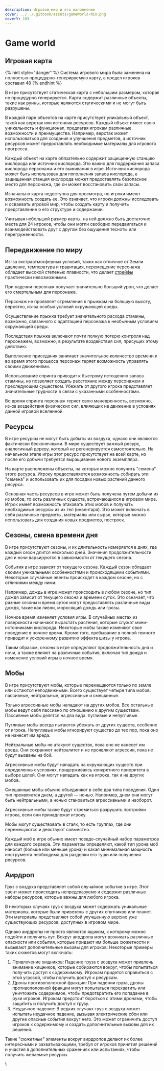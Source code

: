 ```yaml
---
description: Игровой мир и его наполнение
cover: ../../.gitbook/assets/gameWorld-min.png
coverY: 103
---
```


# Game world

## Игровая карта

{% hint style="danger" %}
Система игрового мира была заменена на полностью процедурно-генерируемую карту, а предел игроков составил 48
{% endhint %}

В игре присутствует статическая карта с небольшим размером, которая не процедурно генерируется. Карта содержит различные объекты, такие как руины, которые являются статическими и не могут быть разрушены.

В каждой паре объектов на карте присутствует уникальный объект, такой как верстак или источник ресурсов. Каждый объект имеет свою уникальность и функционал, предлагая игрокам различные возможности и преимущества. Например, верстак может использоваться для создания и улучшения предметов, а источник ресурсов может предоставлять необходимые материалы для игрового прогресса.

Каждый объект на карте обязательно содержит защищенную станцию кислорода или источник кислорода. Это важно для поддержания запаса кислорода персонажа и его выживания в игре. Источник кислорода может быть использован для пополнения запаса кислорода, а защищенная станция кислорода может предоставлять безопасное место для персонажа, где он может восстановить свои запасы.

Изначально карта недоступна для просмотра, но игроки имеют возможность создать ее. Это означает, что игроки должны исследовать и осваивать игровой мир, чтобы создать карту и получить представление о его структуре и содержании.

Учитывая небольшой размер карты, на ней должно быть достаточно места для 24 игроков, чтобы они могли свободно передвигаться и взаимодействовать друг с другом без ощущения тесноты или перегруженности.

## Передвижение по миру

Из-за экстраатмосферных условий, таких как отличное от Земли давление, температура и гравитация, перемещение персонажа обладает высокой степенью плавности, что делает [стрейфы](https://en.wikipedia.org/wiki/Strafing\_\(video\_games\)) практически невозможными.

При падении персонаж получает значительно больший урон, что делает его смертельным для персонажа.

Персонаж не проявляет стремления к прыжкам на большую высоту, вероятно, из-за особых условий окружающей среды.

Осуществление прыжка требует значительного расхода стамины, возможно, связанного с адаптацией персонажа к необычным условиям окружающей среды.

Последствия прыжка включают почти полную потерю контроля над персонажем, возможно, в результате воздействия сил, присущих этому действию.

Выполнение приседания занимает значительное количество времени и во время этого процесса персонаж теряет возможность управлять своими движениями.

Использование спринта приводит к быстрому истощению запаса стамины, но позволяет создать расстояние между персонажем и преследующим существом. Убежать от другого игрока представляет значительные трудности в связи с указанными особенностями.

Во время спринта персонаж теряет свою маневренность, возможно, из-за воздействия физических сил, влияющих на движение в условиях данной игровой вселенной.

## Ресурсы

В игре ресурсы не могут быть добыты из воздуха, однако они являются фактически бесконечными. В мире существует важный ресурс, аналогичный дереву, который не регенерируется самостоятельно. На начальном этапе игры этот ресурс присутствует на всей карте, но после его добычи требуется выращивание нового экземпляра.

На карте расположены объекты, на которых можно получить "семена" этого ресурса. Игроку предоставляется возможность собирать эти "семена" и использовать их для посадки новых растений данного ресурса.

Основная часть ресурсов в игре может быть получена путем добычи их из мобов, то есть различных существ, встречающихся в игровом мире. Игрок имеет возможность атаковать этих мобов и получать необходимые ресурсы из их тел (инвентаря). Это может включать в себя различные предметы, материалы или сырье, которые можно использовать для создания новых предметов, построек.

## Сезоны, смена времени дня

В игре присутствуют сезоны, и их длительность измеряется в днях, где каждый сезон длится несколько дней. Значения продолжительности дня и ночи варьируются в зависимости от текущего сезона.&#x20;

События в игре зависят от текущего сезона. Каждый сезон обладает своими уникальными особенностями и происходящими событиями. Некоторые случайные эвенты происходят в каждом сезоне, но с отличиями между ними.

Например, дождь в игре может происходить в любом сезоне, но тип дождя зависит от текущего сезона и времени суток. Это означает, что разные сезоны и время суток могут предоставлять различные виды дождя, такие как ливни, моросящий дождь или грозы.

Ночное время изменяет условия игры. В случайных местах из поверхности начинают вырастать растения, которые служат мини-источниками кислорода. Некоторые мобы также изменяют свое поведение в ночное время. Кроме того, пребывание в полной темноте приводит к ускоренному развитию эффекта шизы у игрока.

Таким образом, сезоны в игре определяют продолжительность дня и ночи, а также влияют на различные события, включая тип дождя и изменение условий игры в ночное время.

## Мобы

В игре присутствуют мобы, которые перемещаются только по земле или остаются неподвижными. Всего существует четыре типа мобов: пассивные, нейтральные, агрессивные и смешанные.

Только агрессивные мобы нападают на других мобов. Все остальные мобы ведут себя пассивно по отношению к другим существам. Пассивные мобы делятся на два вида: пугливые и непугливые.

Пугливые мобы всегда пытаются убежать от других существ, особенно от игрока. Непугливые мобы игнорируют существо до тех пор, пока оно не нанесет им вреда.

Нейтральные мобы не атакуют существо, пока оно не нанесет им вреда. Они сохраняют нейтралитет и не проявляют агрессии, пока не будут вызваны на бой.

Агрессивные мобы будут нападать на окружающих существ при определенных условиях, придерживаясь конкретного приоритета в выборе целей. Они могут нападать как на игрока, так и на других мобов.

Смешанные мобы обычно объединяют в себе два типа поведения. Один тип проявляется днем, а другой — ночью. Например, днем они могут быть нейтральными, а ночью становиться агрессивными и наоборот.

Агрессивные мобы также будут стремиться разрушить постройки игрока, если они принадлежат игроку.

Мобы могут существовать в стаях, то есть группах, где они перемещаются и действуют совместно.

Каждый моб в игре обычно имеет псевдо-случайный набор параметров для каждого сервера. Эти параметры определяют, какой тип урона моб наносит (больше или меньше урона) и какая минимальная мощность инструмента необходима для разделки его туши или получения ресурсов.

## Аирдроп

Груз с воздуха представляет собой случайное событие в игре. Этот эвент может происходить непредсказуемо и содержит различные наборы ресурсов, которые важны для любого игрока.

В некоторых случаях груз с воздуха может содержать уникальные материалы, которые были привезены с других спутников или планет. Эти материалы представляют собой улучшенную версию уже существующих ресурсов, доступных в игровом мире.

Однако аирдропы не просто являются ящиком, к которому можно подойти и получить лут. Вокруг аирдропа могут возникать различные опасности или события, которые придают им больше сюжетности и вызывают дополнительные вызовы для игроков. Некоторые примеры таких сюжетов могут включать:

1. Привлечение хищников: Падение груза с воздуха может привлечь внимание хищников, которые собираются вокруг, чтобы попытаться получить доступ к содержимому. Игрокам придется справиться с этой угрозой, чтобы получить доступ к ресурсам.
2. Дроны противоположной фракции: При падении груза, дроны противоположной фракции могут попытаться перехватить или уничтожить содержимое, чтобы предотвратить его попадание в руки игроков. Игрокам предстоит бороться с этими дронами, чтобы защитить и получить доступ к грузу.
3. Неудачное падение: В редких случаях груз с воздуха может испытать неудачное падение, вызывая электрические сбои или другие опасные события вокруг него. Это может ограничить доступ игроков к содержимому и создать дополнительные вызовы для их решения.

Такие "_сюжетные"_ элементы вокруг аирдропов делают их более интересными и захватывающими, требуя от игроков принятия решений и участия в дополнительных сражениях или испытаниях, чтобы получить желаемые ресурсы.

\
